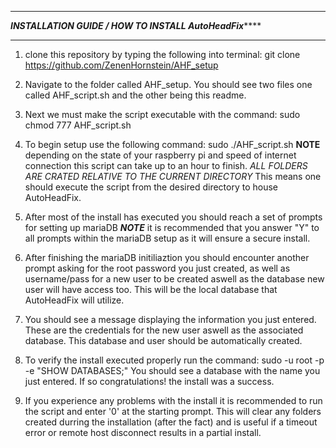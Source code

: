 *********************************************************************************************************
***************************INSTALLATION GUIDE / HOW TO INSTALL AutoHeadFix*******************************
*********************************************************************************************************


1. clone this repository by typing the following into terminal: git clone https://github.com/ZenenHornstein/AHF_setup

2. Navigate to the folder called AHF_setup. You should see two files one called AHF_script.sh and the other being this readme.

3. Next we must make the script executable with the command: sudo chmod 777 AHF_script.sh

4. To begin setup use the following command: sudo ./AHF_script.sh  ****NOTE**** depending on the state of your raspberry pi and speed of internet connection this script can take up to an hour to finish. *ALL FOLDERS ARE CRATED RELATIVE TO THE CURRENT DIRECTORY* This means one should execute the script from the desired directory to house AutoHeadFix.

5. After most of the install has executed you should reach a set of prompts for setting up mariaDB ***NOTE*** it is recommended that you answer "Y" to all prompts within the mariaDB setup as it will ensure a secure install.

6. After finishing the mariaDB initiliaztion you should encounter another prompt asking for the root password you just created, as well as username/pass for a new user to be created aswell as the database new user will have access too. This will be the local database that AutoHeadFix will utilize.

7. You should see a message displaying the information you just entered. These are the credentials for the new user aswell as the associated database. This database and user should be automatically created.

8. To verify the install executed properly run the command: sudo -u root -p -e "SHOW DATABASES;"
You should see a database with the name you just entered. If so congratulations! the install was a success.

9. If you experience any problems with the install it is recommended to run the script and enter '0' at the starting prompt.
This will clear any folders created durring the installation (after the fact) and is useful if a timeout error or remote host disconnect results in a partial install.





